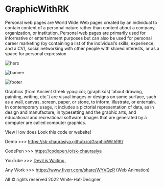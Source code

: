 # GraphicWithRK
Personal web pages are World Wide Web pages created by an individual to contain content of a personal nature rather than content about a company, organization, or institution. Personal web pages are primarily used for informative or entertainment purposes but can also be used for personal career marketing (by containing a list of the individual's skills, experience, and a CV), social networking with other people with shared interests, or as a space for personal expression.


![hero](https://user-images.githubusercontent.com/97239651/191741295-f5536a46-51c6-4809-9649-c559f37525b4.PNG)

![banner](https://user-images.githubusercontent.com/97239651/191741340-4a6a1ee5-24e7-4749-a56d-e1de46152437.PNG)

![footer](https://user-images.githubusercontent.com/97239651/191741353-3a43bc5a-e654-40dc-8e18-b02e91fe6588.PNG)


Graphics (from Ancient Greek γραφικός (graphikós) 'about drawing, painting, writing, etc.') are visual images or designs on some surface, such as a wall, canvas, screen, paper, or stone, to inform, illustrate, or entertain. In contemporary usage, it includes a pictorial representation of data, as in design and manufacture, in typesetting and the graphic arts, and educational and recreational software. Images that are generated by a computer are called computer graphics.

View How does Look this code or website!

Demo >>> https://sk-chaurasiya.github.io/GraphicWithRK/

CodePen >>> https://codepen.io/sk-chaurasiya

YouTube >>> [Devil is Waiting.](https://www.youtube.com/@deviliswaiting2478/featured)

Any Work >>> https://www.fiverr.com/share/WYVQzR (Web Animation)

All © rights reserved 2022 White-Hat-Designer
